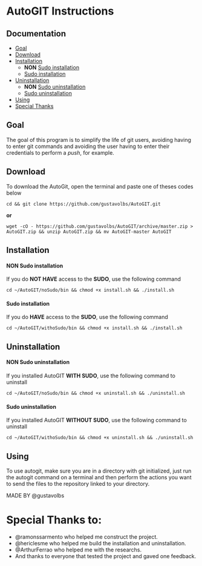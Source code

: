 # AutoGIT Instructions

## Documentation
* [Goal](https://github.com/gustavolbs/AutoGIT/blob/master/README.md#goal)
* [Download](https://github.com/gustavolbs/AutoGIT/blob/master/README.md#download)
* [Installation](https://github.com/gustavolbs/AutoGIT/blob/master/README.md#installation)
  * **NON** [Sudo installation](https://github.com/gustavolbs/AutoGIT/blob/master/README.md#non-sudo-installation)
  * [Sudo installation](https://github.com/gustavolbs/AutoGIT/blob/master/README.md#sudo-installation)
* [Uninstallation](https://github.com/gustavolbs/AutoGIT/blob/master/README.md#uninstallation)
  * **NON** [Sudo uninstallation](https://github.com/gustavolbs/AutoGIT/blob/master/README.md#non-sudo-uninstallation)
  * [Sudo uninstallation](https://github.com/gustavolbs/AutoGIT/blob/master/README.md#sudo-uninstallation)
* [Using](https://github.com/gustavolbs/AutoGIT/blob/master/README.md#using)
* [Special Thanks](https://github.com/gustavolbs/AutoGIT/blob/master/README.md#special-thanks)


## Goal
   The goal of this program is to simplify the life of git users, avoiding having to enter git commands and avoiding the user having to enter their credentials to perform a _push_, for example.
   
## Download
   To download the AutoGit, open the terminal and paste one of theses codes below
```
cd && git clone https://github.com/gustavolbs/AutoGIT.git
```
**or**
```
wget -cO - https://github.com/gustavolbs/AutoGIT/archive/master.zip > AutoGIT.zip && unzip AutoGIT.zip && mv AutoGIT-master AutoGIT
```

## Installation
#### **NON** Sudo installation
   If you do **NOT HAVE** access to the **SUDO**, use the following command
```
cd ~/AutoGIT/noSudo/bin && chmod +x install.sh && ./install.sh 
```

#### Sudo installation
   If you do **HAVE** access to the **SUDO**, use the following command
```
cd ~/AutoGIT/withoSudo/bin && chmod +x install.sh && ./install.sh 
```

## Uninstallation
#### **NON** Sudo uninstallation
   If you installed AutoGIT **WITH SUDO**, use the following command to uninstall
```
cd ~/AutoGIT/noSudo/bin && chmod +x uninstall.sh && ./uninstall.sh 
```

#### Sudo uninstallation
   If you installed AutoGIT **WITHOUT SUDO**, use the following command to uninstall
```
cd ~/AutoGIT/withoSudo/bin && chmod +x uninstall.sh && ./uninstall.sh 
```

## Using
   To use autogit, make sure you are in a directory with git initialized, just run the autogit command on a terminal and then perform the actions you want to send the files to the repository linked to your directory.




MADE BY @gustavolbs



# Special Thanks to:

- @ramonssarmento who helped me construct the project.
- @hericlesme who helped me build the installation and uninstallation.
- @ArthurFerrao who helped me with the researchs.
- And thanks to everyone that tested the project and gaved one feedback.
